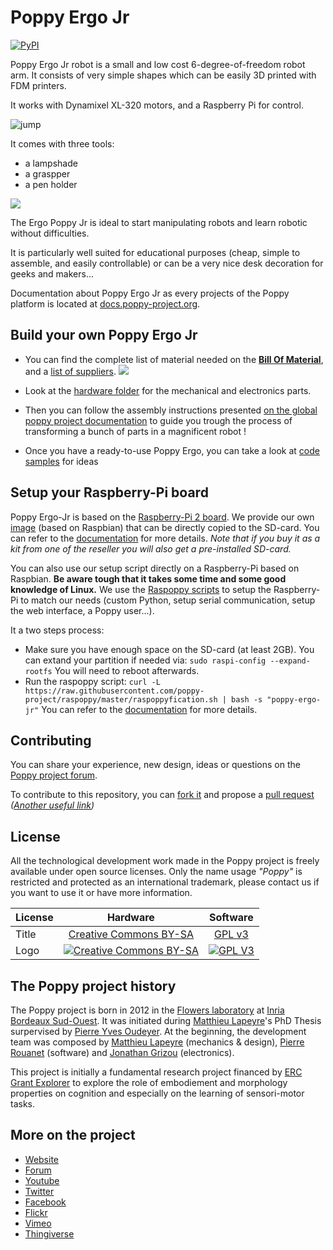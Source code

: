 # Poppy Ergo Jr
[![PyPI](https://img.shields.io/pypi/v/poppy-ergo-jr.svg)](https://pypi.python.org/pypi/poppy-ergo-jr/)

Poppy Ergo Jr robot is a small and low cost 6-degree-of-freedom robot arm. It consists of very simple shapes which can be easily 3D printed with FDM printers.

It works with Dynamixel XL-320 motors, and a Raspberry Pi for control.

![jump](doc/img/ergo_jump.gif)

It comes with three tools:
* a lampshade
* a graspper
* a pen holder

![](doc/img/ergo_tools.gif)


The Ergo Poppy Jr is ideal to start manipulating robots and learn robotic without difficulties.

It is particularly well suited for educational purposes (cheap, simple to assemble, and easily controllable) or can be a very nice desk decoration for geeks and makers...

Documentation about Poppy Ergo Jr as every projects of the Poppy platform is located at [docs.poppy-project.org](http://docs.poppy-project.org/en/).

## Build your own Poppy Ergo Jr

* You can find the complete list of material needed on the  **[Bill Of Material](doc/bom.md)**, and a [list of suppliers](doc/suppliers.md).
![](doc/img/assembly/steps/ErgoJr_assembly.gif)

* Look at the [hardware folder](hardware) for the mechanical and electronics parts.

* Then you can follow the assembly instructions presented [on the global poppy project documentation](http://docs.poppy-project.org/en/assembly-guides/ergo-jr/index.html) to guide you trough the process of transforming a bunch of parts in a magnificent robot !

* Once you have a ready-to-use Poppy Ergo, you can take a look at [code samples](https://github.com/poppy-project/poppy-ergo-jr/tree/master/software/samples) for ideas

## Setup your Raspberry-Pi board

Poppy Ergo-Jr is based on the [Raspberry-Pi 2 board](https://www.raspberrypi.org/products/raspberry-pi-2-model-b/). We provide our own [image](https://github.com/poppy-project/poppy-ergo-jr/releases/download/1.0.0-gm/2017-02-21-poppy-ergo-jr.img.zip) (based on Raspbian) that can be directly copied to the SD-card. You can refer to the [documentation](http://docs.poppy-project.org/en/installation/burn-an-image-file.html) for more details. *Note that if you buy it as a kit from one of the reseller you will also get a pre-installed SD-card.*

You can also use our setup script directly on a Raspberry-Pi based on Raspbian. **Be aware tough that it takes some time and some good knowledge of Linux.** We use the [Raspoppy scripts](https://github.com/poppy-project/raspoppy) to setup the Raspberry-Pi to match our needs (custom Python, setup serial communication, setup the web interface, a Poppy user...).

It a two steps process:

* Make sure you have enough space on the SD-card (at least 2GB). You can extand your partition if needed via:
```sudo raspi-config --expand-rootfs``` You will need to reboot afterwards.
* Run the raspoppy script: ```curl -L https://raw.githubusercontent.com/poppy-project/raspoppy/master/raspoppyfication.sh | bash -s "poppy-ergo-jr"```
You can refer to the [documentation](http://docs.poppy-project.org/en/installation/install-a-poppy-board.html) for more details.

## Contributing

You can share your experience, new design, ideas or questions on the [Poppy project forum](https://forum.poppy-project.org/).

To contribute to this repository, you can [fork it](https://help.github.com/articles/fork-a-repo/) and propose a [pull request](https://help.github.com/articles/using-pull-requests/) *([Another useful link](https://gun.io/blog/how-to-github-fork-branch-and-pull-request/))*

## License

All the technological development work made in the Poppy project is freely available under open source licenses. Only the name usage *"Poppy"* is restricted and protected as an international trademark, please contact us if you want to use it or have more information.

|   License     |     Hardware    |   Software      |
| ------------- | :-------------: | :-------------: |
| Title  | [Creative Commons BY-SA](http://creativecommons.org/licenses/by-sa/4.0/)  |[GPL v3](http://www.gnu.org/licenses/gpl.html)  |
| Logo  | [![Creative Commons BY-SA](https://i.creativecommons.org/l/by-sa/4.0/88x31.png) ](http://creativecommons.org/licenses/by-sa/4.0/)  |[![GPL V3](https://www.gnu.org/graphics/gplv3-88x31.png)](http://www.gnu.org/licenses/gpl.html)  |


## The Poppy project history

The Poppy project is born in 2012 in the [Flowers laboratory](https://flowers.inria.fr/) at [Inria Bordeaux Sud-Ouest](http://www.inria.fr/en/centre/bordeaux).
It was initiated during [Matthieu Lapeyre](https://github.com/matthieu-lapeyre)'s PhD Thesis surpervised by [Pierre Yves Oudeyer](http://www.pyoudeyer.com/). At the beginning, the development team was composed by [Matthieu Lapeyre](https://github.com/matthieu-lapeyre) (mechanics & design), [Pierre Rouanet](https://github.com/pierre-rouanet) (software) and [Jonathan Grizou](http://jgrizou.com/) (electronics).

This project is initially a fundamental research project financed by [ERC Grant Explorer](http://erc.europa.eu/) to explore the role of embodiement and morphology properties on cognition and especially on the learning of sensori-motor tasks.


## More on the project

- [Website](https://www.poppy-project.org)
- [Forum](https://forum.poppy-project.org)
- [Youtube](https://www.youtube.com/channel/UC3iVGSr-vMgnFlIfPBH2p7Q)
- [Twitter](https://twitter.com/poppy_project)
- [Facebook](https://www.facebook.com/poppycommunity/)
- [Flickr](https://www.flickr.com/photos/poppy-project)
- [Vimeo](https://vimeo.com/poppyproject)
- [Thingiverse](http://www.thingiverse.com/poppy_project/)
